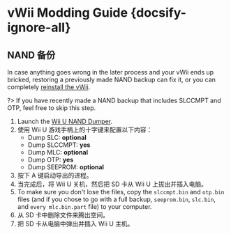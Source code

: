 # vWii Modding Guide {docsify-ignore-all}

## NAND 备份

In case anything goes wrong in the later process and your vWii ends up bricked, restoring a previously made NAND backup can fix it, or you can completely [reinstall the vWii](http://wiiu.hacks.guide/#/recover-vwii-ioses-channels).

?> If you have recently made a NAND backup that includes SLCCMPT and OTP, feel free to skip this step.

1. Launch the [Wii U NAND Dumper](browser-exploit).
2. 使用 Wii U 游戏手柄上的十字键来配置以下内容：
   - Dump SLC: **optional**
   - Dump SLCCMPT: **yes**
   - Dump MLC: **optional**
   - Dump OTP: **yes**
   - Dump SEEPROM: **optional**
3. 按下 A 键启动导出的进程。
4. 当完成后，将 Wii U 关机，然后把 SD 卡从 Wii U 上拔出并插入电脑。
5. To make sure you don't lose the files, copy the `slccmpt.bin` and `otp.bin` files (and if you chose to go with a full backup, `seeprom.bin`, `slc.bin`, and `every mlc.bin.part` file) to your computer.
6. 从 SD 卡中删除文件来腾出空间。
7. 把 SD 卡从电脑中弹出并插入 Wii U 主机。
